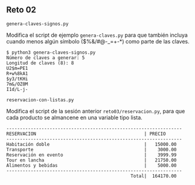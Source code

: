 ## Reto 02

`genera-claves-signos.py`

Modifica el script de ejemplo `genera-claves.py` para que también incluya cuando menos algún símbolo ($%&/#@-_=+-*) como parte de las claves.

```
$ python3 genera-claves-signos.py 
Número de claves a generar: 5
Longitud de claves (8): 8
U2$m=PE1
R+w%8kA1
$y3/tKHi
7m&/OZ0M
I1d/L-j-
```

`reservacion-con-listas.py`

Modifica el script de la sesión anterior `reto03/reservacion.py`, para que cada producto se almancene en una variable tipo lista.

```
-----------------------------------------------------------------
RESERVACION                                        | PRECIO    
-----------------------------------------------------------------
Habitación doble                                   |   15000.00
Transporte                                         |    3000.00
Reservación en evento                              |    3999.99
Tour en lancha                                     |   21750.00
Alimentos y bebidas                                |    5000.00
-----------------------------------------------------------------
                                              Total|  164170.00
```
